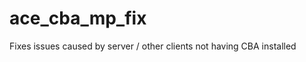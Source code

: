 ace_cba_mp_fix
===============

Fixes issues caused by server / other clients not having CBA installed
